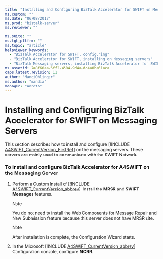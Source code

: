 ```yaml
---
title: "Installing and Configuring BizTalk Accelerator for SWIFT on Messaging Servers | Microsoft Docs"
ms.custom: ""
ms.date: "06/08/2017"
ms.prod: "biztalk-server"
ms.reviewer: ""

ms.suite: ""
ms.tgt_pltfrm: ""
ms.topic: "article"
helpviewer_keywords: 
  - "BizTalk Accelerator for SWIFT, configuring"
  - "BizTalk Accelerator for SWIFT, installing on Messaging servers"
  - "BizTalk Messaging servers, installing BizTalk Accelerator for SWIFT"
ms.assetid: 7a8f60aa-5ff2-4584-9d4a-dc4a0ba61aca
caps.latest.revision: 11
author: "MandiOhlinger"
ms.author: "mandia"
manager: "anneta"
---
```

# Installing and Configuring BizTalk Accelerator for SWIFT on Messaging Servers
This section describes how to install and configure [!INCLUDE [A4SWIFT_CurrentVersion_FirstRef](../../includes/a4swift-currentversion-firstref-md.md)] on the messaging servers. These servers are mainly used to communicate with the SWIFT Network.  

### To install and configure BizTalk Accelerator for A4SWIFT on the Messaging Server  

1. Perform a Custom Install of [!INCLUDE [A4SWIFT_CurrentVersion_abbrev](../../includes/a4swift-currentversion-abbrev-md.md)]. Install the <strong>MRSR</strong> and <strong>SWIFT Messages</strong> features.  

   > [!NOTE]
   >  You do not need to install the Web Components for Message Repair and New Submission feature because this server does not have MRSR site.  

   > [!NOTE]
   >  After installation is complete, the Configuration Wizard starts.  

2. In the Microsoft [!INCLUDE [A4SWIFT_CurrentVersion_abbrev](../../includes/a4swift-currentversion-abbrev-md.md)] Configuration console, configure <strong>MCRR</strong>.
